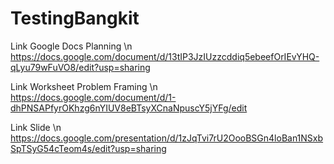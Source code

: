 # TestingBangkit

Link Google Docs Planning \n
https://docs.google.com/document/d/13tIP3JzIUzzcddiq5ebeefOrIEvYHQ-qLyu79wFuVO8/edit?usp=sharing

Link Worksheet Problem Framing \n
https://docs.google.com/document/d/1-dhPNSAPfyrOKhzg6nYIUV8eBTsyXCnaNpuscY5jYFg/edit

Link Slide \n
https://docs.google.com/presentation/d/1zJqTvi7rU2OooBSGn4loBan1NSxbSpTSyG54cTeom4s/edit?usp=sharing
